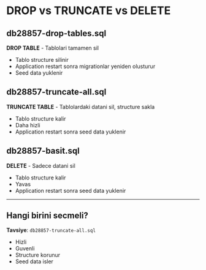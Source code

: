 # DROP vs TRUNCATE vs DELETE

## db28857-drop-tables.sql
**DROP TABLE** - Tablolari tamamen sil
- Tablo structure silinir
- Application restart sonra migrationlar yeniden olusturur
- Seed data yuklenir

## db28857-truncate-all.sql  
**TRUNCATE TABLE** - Tablolardaki datani sil, structure sakla
- Tablo structure kalir
- Daha hizli
- Application restart sonra seed data yuklenir

## db28857-basit.sql
**DELETE** - Sadece datani sil
- Tablo structure kalir
- Yavas
- Application restart sonra seed data yuklenir

---

## Hangi birini secmeli?

**Tavsiye**: `db28857-truncate-all.sql`
- Hizli
- Guvenli
- Structure korunur
- Seed data isler

